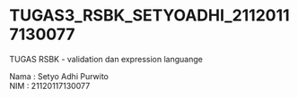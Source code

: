 # TUGAS3_RSBK_SETYOADHI_21120117130077
TUGAS RSBK - validation dan expression languange

Nama : Setyo Adhi Purwito <br>
NIM : 21120117130077
